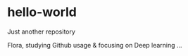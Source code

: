 # hello-world
Just another repository


Flora, studying Github usage & focusing on Deep learning ...
